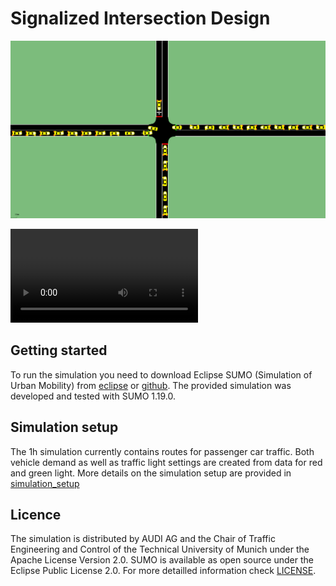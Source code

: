 
# Signalized Intersection Design

![Simulation](intersection.PNG)

![Simulation](intersection.wmv)
## Getting started

To run the simulation you need to download Eclipse SUMO (Simulation of Urban Mobility) from [eclipse](https://www.eclipse.org/sumo/) or [github](https://github.com/eclipse/sumo). The provided simulation was developed and tested with SUMO 1.19.0.



## Simulation setup

The 1h simulation currently contains routes for passenger car traffic. Both vehicle demand as well as traffic light settings are created from data for red and green light. More details on the simulation setup are provided in [simulation_setup](docs/simulation_setup.md)

## Licence

The simulation is distributed by AUDI AG and the Chair of Traffic Engineering and Control of the Technical University of Munich under the Apache License Version 2.0. SUMO is available as open source under the Eclipse Public License 2.0. For more detailled information check [LICENSE](LICENSE). 
